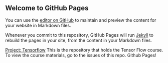 ## Welcome to GitHub Pages

You can use the [editor on GitHub](https://github.com/jovemmanuelre) to maintain and preview the content for your website in Markdown files.

Whenever you commit to this repository, GitHub Pages will run [Jekyll](https://jekyllrb.com/) to rebuild the pages in your site, from the content in your Markdown files.

[Project: Tensorflow](https://github.com/jovemmanuelre/TensorFlow-Course)
This is the repository that holds the Tensor Flow course. To view the course materials, go to the issues of this repo. Github Pages!
